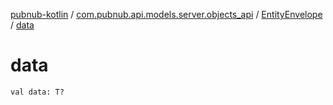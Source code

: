 [pubnub-kotlin](../../index.md) / [com.pubnub.api.models.server.objects_api](../index.md) / [EntityEnvelope](index.md) / [data](./data.md)

# data

`val data: T?`